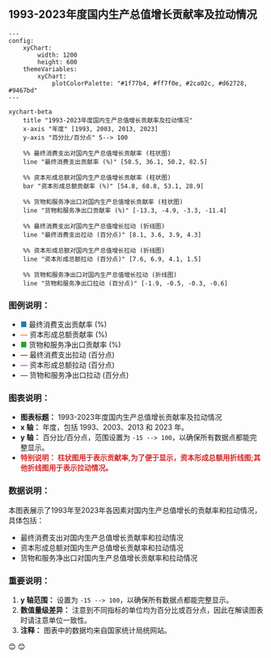 ## 1993-2023年度国内生产总值增长贡献率及拉动情况

```mermaid
---
config:
    xyChart:
        width: 1200
        height: 600
    themeVariables:
        xyChart:
            plotColorPalette: "#1f77b4, #ff7f0e, #2ca02c, #d62728, #9467bd"
---

xychart-beta
    title "1993-2023年度国内生产总值增长贡献率及拉动情况"
    x-axis "年度" [1993, 2003, 2013, 2023]
    y-axis "百分比/百分点" 5--> 100
    
    %% 最终消费支出对国内生产总值增长贡献率 (柱状图)
    line "最终消费支出贡献率 (%)" [58.5, 36.1, 50.2, 82.5]
    
    %% 资本形成总额对国内生产总值增长贡献率 (柱状图)
    bar "资本形成总额贡献率 (%)" [54.8, 68.8, 53.1, 28.9]
    
    %% 货物和服务净出口对国内生产总值增长贡献率 (柱状图)
    line "货物和服务净出口贡献率 (%)" [-13.3, -4.9, -3.3, -11.4]
    
    %% 最终消费支出对国内生产总值增长拉动 (折线图)
    line "最终消费支出拉动 (百分点)" [8.1, 3.6, 3.9, 4.3]
    
    %% 资本形成总额对国内生产总值增长拉动 (折线图)
    line "资本形成总额拉动 (百分点)" [7.6, 6.9, 4.1, 1.5]
    
    %% 货物和服务净出口对国内生产总值增长拉动 (折线图)
    line "货物和服务净出口拉动 (百分点)" [-1.9, -0.5, -0.3, -0.6]

```

### 图例说明：
*   <span style="color:#1f77b4; font-weight:bold;">■</span> 最终消费支出贡献率 (%)
*   <span style="color:#ff7f0e; font-weight:bold;">—</span> 资本形成总额贡献率 (%)
*   <span style="color:#2ca02c; font-weight:bold;">■</span> 货物和服务净出口贡献率 (%)
*   <span style="color:#d62728; font-weight:bold;">—</span> 最终消费支出拉动 (百分点)
*   <span style="color:#9467bd; font-weight:bold;">—</span> 资本形成总额拉动 (百分点)
*   <span style="color:#1f77b4; font-weight:bold;">—</span> 货物和服务净出口拉动 (百分点)

### 图表说明：
*   **图表标题：** 1993-2023年度国内生产总值增长贡献率及拉动情况
*   **x 轴：** 年度，包括 1993、2003、2013 和 2023 年。
*   **y 轴：** 百分比/百分点，范围设置为 `-15 --> 100`，以确保所有数据点都能完整显示。
*   <span style="color:#d62728; font-weight:bold;">**特别说明：** 柱状图用于表示贡献率,为了便于显示，资本形成总额用折线图;其他折线图用于表示拉动情况。</span> 

### 数据说明：
本图表展示了1993年至2023年各因素对国内生产总值增长的贡献率和拉动情况，具体包括：
- 最终消费支出对国内生产总值增长贡献率和拉动情况
- 资本形成总额对国内生产总值增长贡献率和拉动情况
- 货物和服务净出口对国内生产总值增长贡献率和拉动情况

### 重要说明：
1. **y 轴范围：** 设置为 `-15 --> 100`，以确保所有数据点都能完整显示。
2. **数值量级差异：** 注意到不同指标的单位均为百分比或百分点，因此在解读图表时请注意单位一致性。
3. **注释：** 图表中的数据均来自国家统计局统网站。

😊 😊